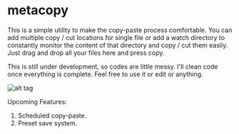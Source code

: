 # metacopy
This is a simple utility to make the copy-paste process comfortable. You can add multiple copy / cut locations for single file or add a watch directory to constantly monitor the content of that directory and copy / cut them easily. Just drag and drop all your files here and press copy.

This is still under development, so codes are little messy. I'll clean code once everything is complete. Feel free to use it or edit or anything.

![alt tag](http://puu.sh/s4UXP/4679608c36.png)

Upcoming Features:
  1. Scheduled copy-paste.
  2. Preset save system.
